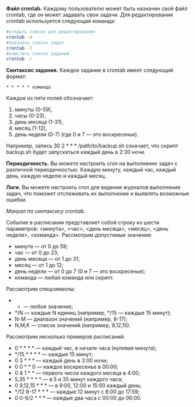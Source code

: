 **Файл crontab.** Каждому пользователю может быть назначен свой файл crontab, где он может задавать свои задачи. Для редактирования crontab используется следующая команда:

``` sh
#открыть список для редактирования
crontab -e
#показать список задач
crontab -l
#очистить список заданий
crontab -r 
```

**Синтаксис задания.** Каждое задание в crontab имеет следующий формат: 

```
* * * * * команда
```

Каждое из пяти полей обозначает:

1. минуты (0-59),
2. часы (0-23),
3. день месяца (1-31),
4. месяц (1-12),
5. день недели (0-7) (где 0 и 7 — это воскресенье).

Например, запись 30 2 * * * /path/to/backup.sh означает, что скрипт backup.sh будет запускаться каждый день в 2:30 ночи.

**Периодичность.** Вы можете настроить cron на выполнение задач с различной периодичностью. Каждую минуту, каждый час, каждый день, каждую неделю и каждый месяц.

**Логи.** Вы можете настроить cron для ведения журналов выполнения задач, что поможет отслеживать их выполнение и выявлять возможные ошибки.


_Мануал по синтаксису crontab._

Событие в расписании представляет собой строку из шести параметров: <минута>, <час>, <день месяца>, <месяц>, <день недели>, <команда>. Рассмотрим допустимые значения:

- минута — от 0 до 59;
- час — от 0 до 23;
- день месяца — от 1 до 31;
- месяц — от 1 до 12;
- день недели — от 0 до 7 (0 и 7 — это воскресенье);
- команда — любая команда или скрипт.

Рассмотрим спецсимволы:

- * — любое значение;
- */N — каждые N единиц (например, */15 — каждые 15 минут);
- N-M — диапазон значений (например, 8-17);
- N,M,K — список значений (например, 9,12,15).

Рассмотрим несколько примеров расписаний:

- 0 * * * * — каждый час, в начале часа (нулевая минута);
- */15 * * * * — каждые 15 минут;
- 0 3 * * * — каждый день в 3:00 ночи;
- 0 0 * * 0 — каждое воскресенье в 00:00;
- 0 4 1 * * — первого числа каждого месяца в 4:00;
- 5,35 * * * * — в 5 и 35 минут каждого часа;
- 0 9,12,15 * * * — в 9:00, 12:00 и 15:00 каждый день;
- */12 8-17 * * * — каждые 12 минут с 8:00 до 17:59;
- 0 0-6/2 * * * — каждые два часа с 00:00 до 06:00.